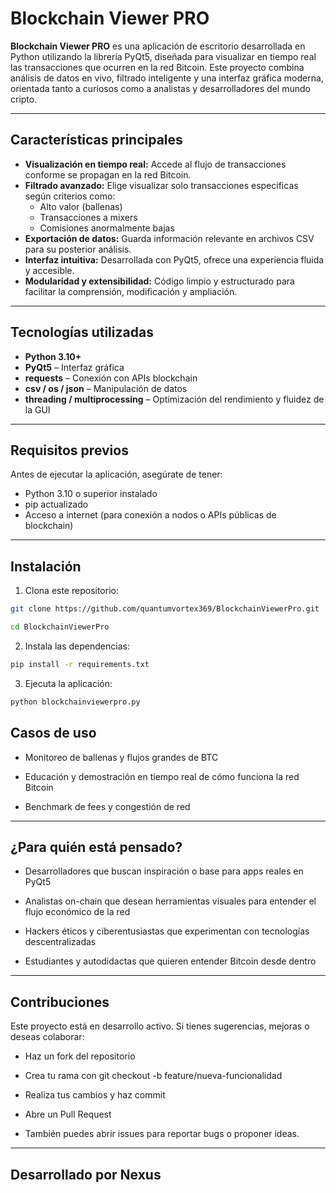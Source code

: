 # Blockchain Viewer PRO

**Blockchain Viewer PRO** es una aplicación de escritorio desarrollada en Python utilizando la librería PyQt5, diseñada para visualizar en tiempo real las transacciones que ocurren en la red Bitcoin. Este proyecto combina análisis de datos en vivo, filtrado inteligente y una interfaz gráfica moderna, orientada tanto a curiosos como a analistas y desarrolladores del mundo cripto.

---

## Características principales

- **Visualización en tiempo real:** Accede al flujo de transacciones conforme se propagan en la red Bitcoin.
- **Filtrado avanzado:** Elige visualizar solo transacciones específicas según criterios como:
  - Alto valor (ballenas)
  - Transacciones a mixers
  - Comisiones anormalmente bajas
- **Exportación de datos:** Guarda información relevante en archivos CSV para su posterior análisis.
- **Interfaz intuitiva:** Desarrollada con PyQt5, ofrece una experiencia fluida y accesible.
- **Modularidad y extensibilidad:** Código limpio y estructurado para facilitar la comprensión, modificación y ampliación.

---

## Tecnologías utilizadas

- **Python 3.10+**
- **PyQt5** – Interfaz gráfica
- **requests** – Conexión con APIs blockchain
- **csv / os / json** – Manipulación de datos
- **threading / multiprocessing** – Optimización del rendimiento y fluidez de la GUI

---

## Requisitos previos

Antes de ejecutar la aplicación, asegúrate de tener:

- Python 3.10 o superior instalado
- pip actualizado
- Acceso a internet (para conexión a nodos o APIs públicas de blockchain)

---

## Instalación

1. Clona este repositorio:

```bash
git clone https://github.com/quantumvortex369/BlockchainViewerPro.git
```
```bash
cd BlockchainViewerPro
```

2. Instala las dependencias:
```bash
pip install -r requirements.txt
```

3. Ejecuta la aplicación:
```bash
python blockchainviewerpro.py
```

## Casos de uso
- Monitoreo de ballenas y flujos grandes de BTC

- Educación y demostración en tiempo real de cómo funciona la red Bitcoin

- Benchmark de fees y congestión de red

---

## ¿Para quién está pensado?
- Desarrolladores que buscan inspiración o base para apps reales en PyQt5

- Analistas on-chain que desean herramientas visuales para entender el flujo económico de la red

- Hackers éticos y ciberentusiastas que experimentan con tecnologías descentralizadas

- Estudiantes y autodidactas que quieren entender Bitcoin desde dentro

---

## Contribuciones
Este proyecto está en desarrollo activo. Si tienes sugerencias, mejoras o deseas colaborar:

- Haz un fork del repositorio

- Crea tu rama con git checkout -b feature/nueva-funcionalidad

- Realiza tus cambios y haz commit

- Abre un Pull Request

- También puedes abrir issues para reportar bugs o proponer ideas.

---

## Desarrollado por Nexus

